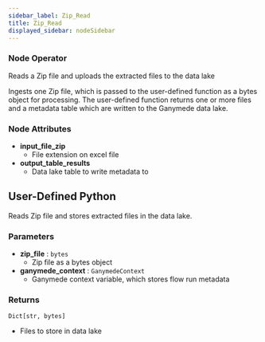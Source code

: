 ```yaml
---
sidebar_label: Zip_Read
title: Zip_Read
displayed_sidebar: nodeSidebar
---
```


### Node Operator
Reads a Zip file and uploads the extracted files to the data lake

Ingests one Zip file, which is passed to the user-defined function as a bytes object
for processing.  The user-defined function returns one or more files and a metadata table
which are written to the Ganymede data lake.


### Node Attributes
- **input_file_zip**
  - File extension on excel file
- **output_table_results**
  - Data lake table to write metadata to
## User-Defined Python
Reads Zip file and stores extracted files in the data lake.


### Parameters
- **zip_file** : `bytes`
    - Zip file as a bytes object
- **ganymede_context** : `GanymedeContext`
    - Ganymede context variable, which stores flow run metadata


### Returns
`Dict[str, bytes]`
  - Files to store in data lake